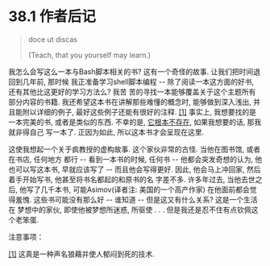 # 38.1 作者后记

> doce ut discas
>
> (Teach, that you yourself may learn.)
	
我怎么会写这么一本与Bash脚本相关的书? 这有一个奇怪的故事. 让我们把时间退回到几年前, 那时候 我正准备学习shell脚本编程 -- 除了阅读一本这方面的好书, 还有其他比这更好的学习方法么? 我苦 苦的寻找一本能够覆盖关于这个主题所有部分内容的书籍. 我还希望这本书在讲解那些难懂的概念时, 能够做到深入浅出, 并且能附以详细的例子, 最好这些例子还能有很好的注释. [[1]](http://tldp.org/LDP/abs/html/authorsnote.html#FTN.AEN21281) 事实上, 我想要找的是一本完美的书, 或者是类似的东西. 不幸的是, [它根本不存在](http://tldp.org/LDP/abs/html/biblio.html#KOCHANREF), 如果我想要的话, 那我就非得自己 写一本了. 正因为如此, 所以这本书才会呈现在这里.

这使我想起一个关于疯教授的虚构故事. 这个家伙非常的古怪. 当他在图书馆, 或者在书店, 任何地方 都行 -- 看到一本书的时候, 任何书 -- 他都会突发奇想的认为, 他也可以写这本书, 早就应该写了 -- 而且他会写得更好. 因此, 他会马上冲回家, 然后着手开始写书, 他甚至将书名都起的和原书的名 字差不多. 许多年过去, 当他去世之后, 他写了几千本书, 可能Asimov(译者注: 美国的一个高产作家) 在他面前都会觉得羞愧. 这些书可能没有那么好 -- 谁知道 -- 但是这又有什么关系? 这是一个生活在 梦想中的家伙, 即使他被梦想所迷惑, 所驱使 . . . 但是我还是忍不住有点钦佩这个老笨蛋.

注意事项：

[[1]](http://tldp.org/LDP/abs/html/authorsnote.html#AEN21281) 这真是一种声名狼藉并使人郁闷到死的技术.
